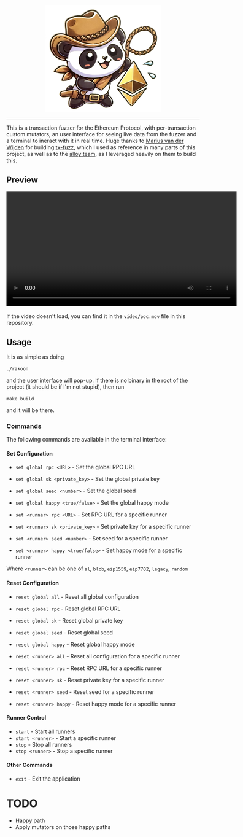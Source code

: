 <div align="center">
  <img src="./imgs/image.png" alt="rakoon" width="300">
</div>

- - - 

This is a transaction fuzzer for the Ethereum Protocol, with per-transaction custom mutators, an user interface for seeing live data from the fuzzer and a terminal to ineract with it in real time. Huge thanks to [Marius van der Wijden](https://github.com/MariusVanDerWijden) for building [tx-fuzz](https://github.com/MariusVanDerWijden/tx-fuzz), which I used as reference in many parts of this project, as well as to the [alloy team](https://github.com/alloy-rs), as I leveraged heavily on them to build this.

## Preview

<div align="center">
  <video src="https://github.com/nethoxa/rakoon/assets/video/poc.mov" width="600" controls></video>
</div>

If the video doesn't load, you can find it in the `video/poc.mov` file in this repository.


## Usage

It is as simple as doing

```shell
./rakoon
```

and the user interface will pop-up. If there is no binary in the root of the project (it should be if I'm not stupid), then run

```shell
make build
```

and it will be there.

### Commands

The following commands are available in the terminal interface:

#### Set Configuration
- `set global rpc <URL>` - Set the global RPC URL
- `set global sk <private_key>` - Set the global private key
- `set global seed <number>` - Set the global seed
- `set global happy <true/false>` - Set the global happy mode

- `set <runner> rpc <URL>` - Set RPC URL for a specific runner
- `set <runner> sk <private_key>` - Set private key for a specific runner
- `set <runner> seed <number>` - Set seed for a specific runner
- `set <runner> happy <true/false>` - Set happy mode for a specific runner

Where `<runner>` can be one of `al`, `blob`, `eip1559`, `eip7702`, `legacy`, `random`

#### Reset Configuration
- `reset global all` - Reset all global configuration
- `reset global rpc` - Reset global RPC URL
- `reset global sk` - Reset global private key
- `reset global seed` - Reset global seed
- `reset global happy` - Reset global happy mode

- `reset <runner> all` - Reset all configuration for a specific runner
- `reset <runner> rpc` - Reset RPC URL for a specific runner
- `reset <runner> sk` - Reset private key for a specific runner
- `reset <runner> seed` - Reset seed for a specific runner
- `reset <runner> happy` - Reset happy mode for a specific runner

#### Runner Control
- `start` - Start all runners
- `start <runner>` - Start a specific runner
- `stop` - Stop all runners
- `stop <runner>` - Stop a specific runner

#### Other Commands
- `exit` - Exit the application

# TODO

- Happy path
- Apply mutators on those happy paths
